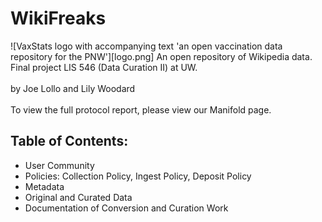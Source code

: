 # WikiFreaks
![VaxStats logo with accompanying text 'an open vaccination data repository for the PNW'][logo.png]
An open repository of Wikipedia data. Final project LIS 546 (Data Curation II) at UW.
<br><br>
by Joe Lollo and Lily Woodard
<br><br>
To view the full protocol report, please view our Manifold page.

## Table of Contents:
- User Community
- Policies: Collection Policy, Ingest Policy, Deposit Policy
- Metadata
- Original and Curated Data
- Documentation of Conversion and Curation Work
